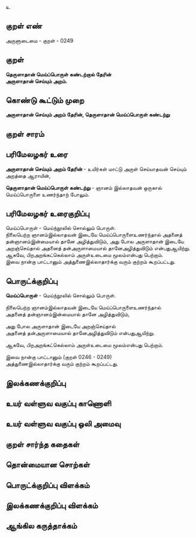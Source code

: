 உ

## குறள் எண் 

அருளுடைமை - குறள் - 0249  

## குறள் 

**தெருளாதான் மெய்ப்பொருள் கண்டற்றால் தேரின்  
அருளாதான் செய்யும் அறம்.**

## கொண்டு கூட்டும் முறை

**அருளாதான் செய்யும் அறம் தேரின், தெருளாதான் மெய்ப்பொருள் கண்டற்று**

## குறள் சாரம் 


## பரிமேலழகர் உரை

**அருளாதான் செய்யும் அறம் தேரின்** - உயிர்கள் மாட்டு அருள் செய்யாதவன் செய்யும் அறத்தை ஆராயின்,  

**தெருளாதான் மெய்ப்பொருள் கண்டற்று** - ஞானம் இல்லாதவன் ஒருகால் மெய்ப்பொருளை உணர்ந்தாற் போலும்.

## பரிமேலழகர் உரைகுறிப்பு   

மெய்ப்பொருள் - மெய்ந்நூலில் சொல்லும் பொருள்.  
நிலைபெற்ற ஞானம்இல்லாதவன் இடையே மெய்ப்பொருளைஉணர்ந்தால் அதனைத் தன்ஞானம்இன்மையால் தானே அழித்துவிடும், அது போல அருளாதான் இடையே அறஞ்செய்தால் அதனைத் தன்அருளாமையால் தானேஅழித்துவிடும் என்பதுஆயிற்று.  
ஆகவே, பிறஅறங்கட்கெல்லாம் அருள்உடைமை மூலம்என்பது பெற்றாம்.   
இவை நான்கு பாட்டானும் அத்துணைஇல்லாதார்க்கு வரும் குற்றம் கூறப்பட்டது.  

## பொருட்க்குறிப்பு   

**மெய்ப்பொருள்** - மெய்ந்நூலில் சொல்லும் பொருள்.  

நிலைபெற்ற ஞானம்இல்லாதவன் இடையே மெய்ப்பொருளைஉணர்ந்தால்  
அதனைத் தன்ஞானம்இன்மையால் தானே அழித்துவிடும்,  

அது போல அருளாதான் இடையே அறஞ்செய்தால்  
அதனைத் தன்அருளாமையால் தானேஅழித்துவிடும் என்பதுஆயிற்று.  

ஆகவே, பிறஅறங்கட்கெல்லாம் அருள்உடைமை மூலம்என்பது பெற்றாம்.  

இவை நான்கு பாட்டானும் (குறள் 0246 - 0249)  
அத்துணைஇல்லாதார்க்கு வரும் குற்றம் கூறப்பட்டது.  


## இலக்கணக்குறிப்பு  


## உயர் வள்ளுவ வகுப்பு காணொளி


## உயர் வள்ளுவ வகுப்பு ஒலி அமைவு 

 
## குறள் சார்ந்த கதைகள் 


## தொன்மையான சொற்கள்


## பொருட்க்குறிப்பு விளக்கம்


## இலக்கணக்குறிப்பு விளக்கம்


## ஆங்கில கருத்தாக்கம் 


